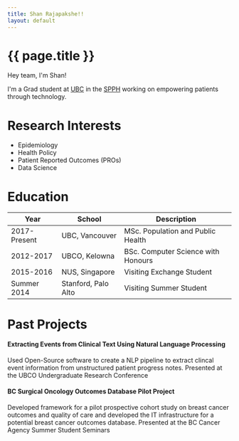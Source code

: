 ```yaml
---
title: Shan Rajapakshe!!
layout: default
---
```


# {{ page.title }}

Hey team, I'm Shan!

I'm a Grad student at <a href="https://www.ubc.ca">UBC</a> in the <a href="http://www.spph.ubc.ca">SPPH</a> working on empowering patients through technology.


# Research Interests
- Epidemiology
- Health Policy
- Patient Reported Outcomes (PROs)
- Data Science

# Education

Year 		| School 				| Description
------------|-----------------------|------------
2017-Present| UBC,	Vancouver		| MSc. Population and Public Health
2012-2017 	| UBCO,	Kelowna  		| BSc. Computer Science with Honours
2015-2016 	| NUS,	Singapore  		| Visiting Exchange Student
Summer 2014 | Stanford,	Palo Alto	| Visiting Summer Student 


# Past Projects


#### Extracting Events from Clinical Text Using Natural Language Processing
Used Open-Source software to create a NLP pipeline to extract clincal event information from unstructured patient progress notes. 
Presented at the UBCO Undergraduate Research Conference


#### BC Surgical Oncology Outcomes Database Pilot Project
Developed framework for a pilot prospective cohort study on breast cancer outcomes and quality of care and developed the IT infrastructure for a potential breast cancer outcomes database.
Presented at the BC Cancer Agency Summer Student Seminars

